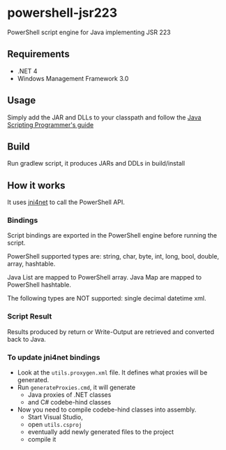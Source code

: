 # powershell-jsr223

PowerShell script engine for Java implementing JSR 223

## Requirements

* .NET 4
* Windows Management Framework 3.0

## Usage

Simply add the JAR and DLLs to your classpath and follow the [Java Scripting Programmer's guide](http://docs.oracle.com/javase/6/docs/technotes/guides/scripting/programmer_guide/index.html)

## Build

Run gradlew script, it produces JARs and DDLs in build/install

## How it works

It uses [jni4net](https://github.com/jni4net/jni4net) to call the PowerShell API.

### Bindings

Script bindings are exported in the PowerShell engine before running the script.

PowerShell supported types are: string, char, byte, int, long, bool, double, array, hashtable.

Java List are mapped to PowerShell array.
Java Map are mapped to PowerShell hashtable.

The following types are NOT supported: single decimal datetime xml.

### Script Result

Results produced by return or Write-Output are retrieved and converted back to Java.

### To update jni4net bindings

* Look at the `utils.proxygen.xml` file. It defines what proxies will be generated.
* Run `generateProxies.cmd`, it will generate
    * Java proxies of .NET classes
    * and C# codebe-hind classes
* Now you need to compile codebe-hind classes into assembly.
    * Start Visual Studio,
    * open `utils.csproj`
    * eventually add newly generated files to the project
    * compile it
